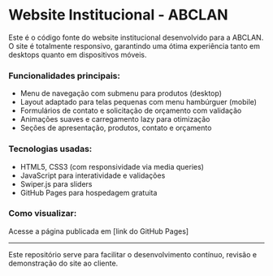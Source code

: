 # Website Institucional - ABCLAN

Este é o código fonte do website institucional desenvolvido para a ABCLAN. O site é totalmente responsivo, garantindo uma ótima experiência tanto em desktops quanto em dispositivos móveis.

### Funcionalidades principais:
- Menu de navegação com submenu para produtos (desktop)
- Layout adaptado para telas pequenas com menu hambúrguer (mobile)
- Formulários de contato e solicitação de orçamento com validação
- Animações suaves e carregamento lazy para otimização
- Seções de apresentação, produtos, contato e orçamento

### Tecnologias usadas:
- HTML5, CSS3 (com responsividade via media queries)
- JavaScript para interatividade e validações
- Swiper.js para sliders
- GitHub Pages para hospedagem gratuita

### Como visualizar:
Acesse a página publicada em [link do GitHub Pages]

---

Este repositório serve para facilitar o desenvolvimento contínuo, revisão e demonstração do site ao cliente.
